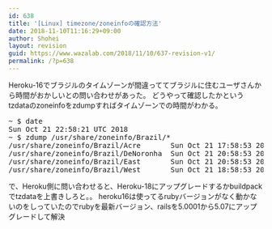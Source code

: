 ```yaml
---
id: 638
title: '[Linux] timezone/zoneinfoの確認方法'
date: 2018-11-10T11:16:29+09:00
author: Shohei
layout: revision
guid: https://www.wazalab.com/2018/11/10/637-revision-v1/
permalink: /?p=638
---
```

Heroku-16でブラジルのタイムゾーンが間違っててブラジルに住むユーザさんから時間がおかしいとの問い合わせがあった。
どうやって確認したかというtzdataのzoneinfoをzdumpすればタイムゾーンでの時間がわかる。

<pre class="theme:dark-terminal lang:default decode:true " >~ $ date
Sun Oct 21 22:58:21 UTC 2018
~ $ zdump /usr/share/zoneinfo/Brazil/*
/usr/share/zoneinfo/Brazil/Acre       Sun Oct 21 17:58:53 2018 -05
/usr/share/zoneinfo/Brazil/DeNoronha  Sun Oct 21 20:58:53 2018 -02
/usr/share/zoneinfo/Brazil/East       Sun Oct 21 20:58:53 2018 -02
/usr/share/zoneinfo/Brazil/West       Sun Oct 21 18:58:53 2018 -04
</pre> 

で、Heroku側に問い合わせると、Heroku-18にアップグレードするかbuildpackでtzdataを上書きしろと。。
heroku16は使ってるrubyバージョンがなく動かないのをしっていたのでrubyを最新バージョン、railsを5.0001から5.07にアップグレードして解決